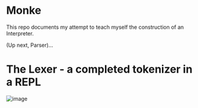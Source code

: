 # Monke

This repo documents my attempt to teach myself the construction of an Interpreter.

(Up next, Parser)...

# The Lexer - a completed tokenizer in a REPL

![image](https://github.com/chirayu1901/monke/assets/40407639/33e0ef3e-a840-4b29-9541-d3cf9fde49d9)
